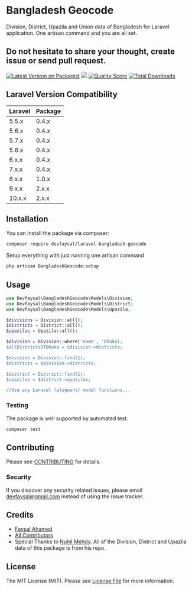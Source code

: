 # Bangladesh Geocode
Division, District, Upazila and Union data of Bangladesh for Laravel application.
One artisan command and you are all set.

## Do not hesitate to share your thought, create issue or send pull request.

[![Latest Version on Packagist](https://img.shields.io/packagist/v/devfaysal/laravel-bangladesh-geocode.svg?style=flat-square)](https://packagist.org/packages/devfaysal/laravel-bangladesh-geocode)
![](https://github.com/devfaysal/laravel-bangladesh-geocode/workflows/Run%20Tests/badge.svg?branch=master)
[![Quality Score](https://img.shields.io/scrutinizer/g/devfaysal/laravel-bangladesh-geocode.svg?style=flat-square)](https://scrutinizer-ci.com/g/devfaysal/laravel-bangladesh-geocode)
[![Total Downloads](https://img.shields.io/packagist/dt/devfaysal/laravel-bangladesh-geocode.svg?style=flat-square)](https://packagist.org/packages/devfaysal/laravel-bangladesh-geocode)

## Laravel Version Compatibility

 Laravel  | Package
:---------|:----------
 5.5.x    | 0.4.x
 5.6.x    | 0.4.x
 5.7.x    | 0.4.x
 5.8.x    | 0.4.x
 6.x.x    | 0.4.x
 7.x.x    | 0.4.x
 8.x.x    | 1.0.x
 9.x.x    | 2.x.x
 10.x.x    | 2.x.x

## Installation

You can install the package via composer:

``` bash
composer require devfaysal/laravel-bangladesh-geocode
```
Setup everything with just running one artisan command
``` bash
php artisan BangladeshGeocode:setup
```

## Usage

``` php
use Devfaysal\BangladeshGeocode\Models\Division;
use Devfaysal\BangladeshGeocode\Models\District;
use Devfaysal\BangladeshGeocode\Models\Upazila;

$divisions = Division::all();
$districts = District::all();
$upazilas = Upazila::all();

$division = Division::where('name', 'Dhaka);
$allDistrictsOfDhaka = $division->districts;

$division = Division::find(1);
$districts = $division->districts;

$district = District::find(1);
$upazilas = $district->upazilas;

//Use any Laravel (eluquent) model functions...
```

### Testing
The package is well supported by automated test.
``` bash
composer test
```

## Contributing

Please see [CONTRIBUTING](CONTRIBUTING.md) for details.

### Security

If you discover any security related issues, please email devfaysal@gmail.com instead of using the issue tracker.

## Credits

- [Faysal Ahamed](https://github.com/devfaysal)
- [All Contributors](../../contributors)
- Special Thanks to [Nuhil Mehdy](https://github.com/nuhil/bangladesh-geocode). All of the Division, District and Upazila data of this package is from his repo.

## License

The MIT License (MIT). Please see [License File](LICENSE.md) for more information.
